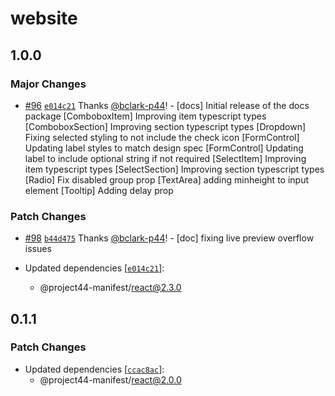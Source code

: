 # website

## 1.0.0

### Major Changes

- [#96](https://github.com/project44/manifest/pull/96)
  [`e014c21`](https://github.com/project44/manifest/commit/e014c2169cbf785d55a933423ece69aad46c51fd)
  Thanks [@bclark-p44](https://github.com/bclark-p44)! - [docs] Initial release of the docs package
  [ComboboxItem] Improving item typescript types [ComboboxSection] Improving section typescript
  types [Dropdown] Fixing selected styling to not include the check icon [FormControl] Updating
  label styles to match design spec [FormControl] Updating label to include optional string if not
  required [SelectItem] Improving item typescript types [SelectSection] Improving section typescript
  types [Radio] Fix disabled group prop [TextArea] adding minheight to input element [Tooltip]
  Adding delay prop

### Patch Changes

- [#98](https://github.com/project44/manifest/pull/98)
  [`b44d475`](https://github.com/project44/manifest/commit/b44d4756602aa81ac557f02be199f694a686c8a0)
  Thanks [@bclark-p44](https://github.com/bclark-p44)! - [doc] fixing live preview overflow issues

- Updated dependencies
  [[`e014c21`](https://github.com/project44/manifest/commit/e014c2169cbf785d55a933423ece69aad46c51fd)]:
  - @project44-manifest/react@2.3.0

## 0.1.1

### Patch Changes

- Updated dependencies
  [[`ccac8ac`](https://github.com/project44/manifest/commit/ccac8acbcde80a6c2a5b0da44ac8663ff0314e7e)]:
  - @project44-manifest/react@2.0.0
